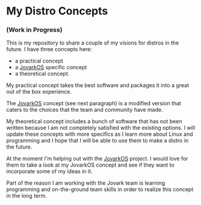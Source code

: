 # My Distro Concepts
### (Work in Progress)

This is my repository to share a couple of my visions for distros in the future. I have three concepts here:

* a practical concept
* a [JovarkOS](https://jovarkos.org) specific concept
* a theoretical concept.

My practical concept takes the best software and packages it into a great out of the box experience.

The [JovarkOS](https://jovarkos.org) concept (see next paragraph) is a modified version that caters to the choices that the team and community have made.

My theoretical concept includes a bunch of software that has not been written because I am not completely satisfied with the existing options. I will update these concepts with more specifics as I learn more about Linux and programming and I hope that I will be able to use them to make a distro in the future.

At the moment I'm helping out with the [JovarkOS](https://jovarkos.org) project. I would love for them to take a look at my JovarkOS concept and see if they want to incorporate some of my ideas in it.

Part of the reason I am working with the Jovark team is learning programming and on-the-ground team skills in order to realize this concept in the long term.
